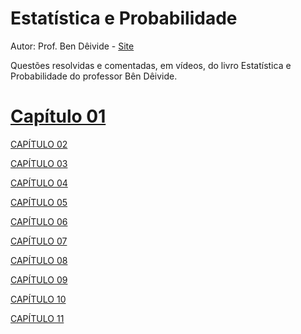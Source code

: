 # Estatística e Probabilidade
Autor: Prof. Ben Dêivide - 
[Site](https://bendeivide.github.io/)


Questões resolvidas e comentadas, em vídeos, do livro Estatística e Probabilidade do professor Bên Dêivide.

# [Capítulo 01](https://vimeo.com/user/109283966/folder/22770777)

[CAPÍTULO 02](https://vimeo.com/user/109283966/folder/22770777)

[CAPÍTULO 03](https://vimeo.com/user/109283966/folder/22770777)

[CAPÍTULO 04](https://vimeo.com/user/109283966/folder/22770777)

[CAPÍTULO 05](https://vimeo.com/user/109283966/folder/22770777)

[CAPÍTULO 06](https://vimeo.com/user/109283966/folder/22770777)

[CAPÍTULO 07](https://vimeo.com/user/109283966/folder/22770777)

[CAPÍTULO 08](https://vimeo.com/user/109283966/folder/22770777)

[CAPÍTULO 09](https://vimeo.com/user/109283966/folder/22770777)

[CAPÍTULO 10](https://vimeo.com/user/109283966/folder/22770777)

[CAPÍTULO 11](https://vimeo.com/user/109283966/folder/22770777)
